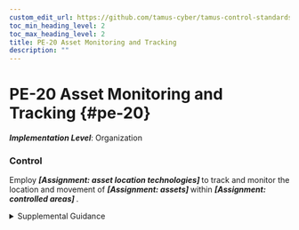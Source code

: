 ```yaml
---
custom_edit_url: https://github.com/tamus-cyber/tamus-control-standards/tree/main/content/tamus.edu/TAMUS_profile.xml
toc_min_heading_level: 2
toc_max_heading_level: 2
title: PE-20 Asset Monitoring and Tracking
description: ""
---
```


# PE-20 Asset Monitoring and Tracking {#pe-20}

_**Implementation Level**_: Organization

### Control

Employ <strong title="pe-20_odp.01"> <em>[Assignment: asset location technologies]</em> </strong> to track and monitor the location and movement of <strong title="pe-20_odp.02"> <em>[Assignment: assets]</em> </strong> within <strong title="pe-20_odp.03"> <em>[Assignment: controlled areas]</em> </strong>.


<details><summary>Supplemental Guidance</summary>Asset location technologies can help ensure that critical assets—including vehicles, equipment, and system components—remain in authorized locations. Organizations consult with the Office of the General Counsel and senior agency official for privacy regarding the deployment and use of asset location technologies to address potential privacy concerns.</details>
